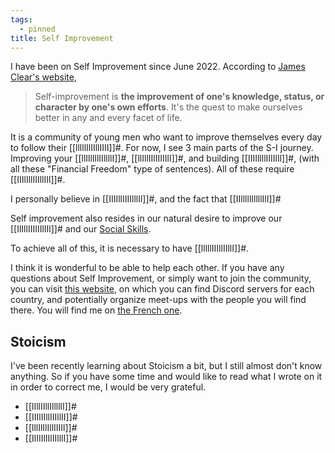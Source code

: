 ```yaml
---
tags:
  - pinned
title: Self Improvement
---
```

I have been on Self Improvement since June 2022. According to [James Clear's website](https://jamesclear.com/), 

> Self-improvement is **the improvement of one's knowledge, status, or character by one's own efforts**. It's the quest to make ourselves better in any and every facet of life.

It is a community of young men who want to improve themselves every day to follow their [[lllllIlIIllIIII]]#. For now, I see 3 main parts of the S-I journey. Improving your [[llIllIllIIllllI]]#, [[llIllIIlIIIIIlI]]#, and building [[IIIIllllIIIIlIl]]#, (with all these "Financial Freedom" type of sentences). All of these require [[IIIlIllIIIllIIl]]#. 

I personally believe in [[IIIIllIIIIlllIl]]#, and the fact that [[IIlllllIllllIlI]]#

Self improvement also resides in our natural desire to improve our [[IlIllIIIIIIlIIl]]# and our [Social Skills](https://www.youtube.com/watch?v=zmbRtUNTn5M&t=2083s).

To achieve all of this, it is necessary to have [[lllllIIIllIIllI]]#.

I think it is wonderful to be able to help each other. If you have any questions about Self Improvement, or simply want to join the community, you can visit [this website](https://adonis.house/), on which you can find Discord servers for each country, and potentially organize meet-ups with the people you will find there. You will find me on [the French one](https://discord.gg/csrfjguPKc).
## Stoicism
I've been recently learning about Stoicism a bit, but I still almost don't know anything. So if you have some time and would like to read what I wrote on it in order to correct me, I would be very grateful.
- [[lIllIIllIlllllI]]#
- [[IIIlIIllIIIllII]]#
- [[lllIlIlIllIIIIl]]#
- [[IlIIIlIIlIIlllI]]#